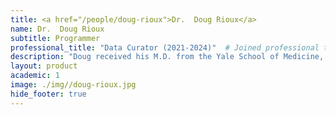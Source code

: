 ```yaml
---
title: <a href="/people/doug-rioux">Dr.  Doug Rioux</a>
name: Dr.  Doug Rioux
subtitle: Programmer
professional_title: "Data Curator (2021-2024)"  # Joined professional titles
description: "Doug received his M.D. from the Yale School of Medicine, during which time he was an HHMI Research Fellow for two years studying neurogenetics in Drosophila. He is now working as a data curator for the CGAP project."
layout: product
academic: 1
image: ./img//doug-rioux.jpg
hide_footer: true
---
```

